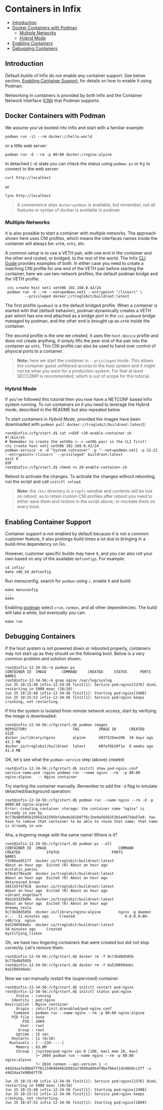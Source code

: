 Containers in Infix
===================

* [Introduction](#introduction)
* [Docker Containers with Podman](#docker-containers-with-podman)
  * [Multiple Networks](#multiple-networks)
  * [Hybrid Mode](#hybrid-mode)
* [Enabling Containers](#enabling-containers)
* [Debugging Containers](#debugging-containers)


Introduction
------------

Default builds of Infix do not enable any container support.  See below
section, [Enabling Container Support](#enabling-container-support), for
details on how to enable it using Podman.

Networking in containers is provided by both Infix and the Container
Network Interface ([CNI](https://www.cni.dev/)) that Podman supports.


Docker Containers with Podman
-----------------------------

We assume you've booted into Infix and start with a familiar example:

    podman run -it --rm docker://hello-world

or a little web server:

    podman run -d --rm -p 80:80 docker://nginx:alpine

In detached (`-d`) state you can check the status using `podman ps` or
try to connect to the web server:

    curl http://localhost

or

    lynx http://localhost

> A convenience alias `docker=podman` is available, but remember, not
> all features or syntax of docker is available in podman.


### Multiple Networks

It is also possible to start a container with multiple networks.  The
approach shown here uses CNI profiles, which means the interfaces names
inside the container will always be: `eth0`, `eth1`, etc.

A common setup is to use a VETH pair, with one end in the container and
the other end routed, or bridged, to the rest of the world.  The Infix
[CLI Guide](cli.md) provides examples of both.  In either case you need
to create a matching CNI profile for one end of the VETH pair before
starting the container, here we use two network profiles, the default
podman bridge and the VETH profile:

     cni create host net1 veth0b 192.168.0.42/24
     podman run -d --rm --net=podman,net1 --entrypoint "/linuxrc" \
             --privileged docker://troglobit/buildroot:latest

The first profile (`podman`) is a the default bridged profile.  When a
container is started with that (default behavior), podman dynamically
creates a VETH pair which has one end attached as a bridge port in the
`cni-podman0` bridge managed by podman, and the other end is brought up
as `eth0` inside the container.

The second profile is the one we created, it uses the `host-device`
profile and does not create anything, it simply lifts the peer end of
the pair into the container as `eth1`.  This CNI profile can also be
used to hand over control of physical ports to a container.

> **Note:** here we start the container in `--privileged` mode.  This
> allows the container guest unfiltered access to the host system and it
> might not be what you want for a production system.  For that at least
> SECCOMP is recommended, which is out of scope for this tutorial.


### Hybrid Mode

If you've followed this tutorial then you now have a NETCONF based Infix
system running.  To run containers on it you need to leverage the Hybrid
mode, described in the README but also repeated below.

To start containers in *Hybrid Mode*, provided the images have been
downloaded with `podman pull docker://troglobit/buildroot:latest`):

```
root@infix:/cfg/start.d$ cat <<EOF >20-enable-container.sh
#!/bin/sh
# Remember to create the veth0a <--> vet0b pair in the CLI first!
cni create host net1 veth0b 192.168.0.42/24
podman-service -e -d "System container" -p "--net=podman,net1 -p 22:22 --entrypoint='/linuxrc' --privileged" buildroot:latest
exit 0
EOF
root@infix:/cfg/start.d$ chmod +x 20-enable-container.sh
```

Reboot to activate the changes.  To activate the changes without
rebooting, run the script and call `initctl reload`.

> **Note:** the `/etc` directory is a `tmpfs` ramdisk and contents will
> be lost on reboot, so to retain custom CNI profiles after reboot you
> need to either save them and restore in the script above, or recreate
> them on every boot.


Enabling Container Support
--------------------------

Container support is not enabled by default because it is not a common
customer feature, it also prolongs build times a lot due to bringing in
a build-time dependency on Go.

However, customer specific builds may have it, and you can also roll
your own based on any of the available `defconfigs`.  For example:

    cd infix/
    make x86_64_defconfig

Run menuconfig, search for `podman` using `/`, enable it and build:

	make menuconfig
	...
	make

Enabling [podman][] select `crun`, `conmon`, and all other dependencies.
The build will take a while, but eventually you can:

    make run


Debugging Containers
--------------------

If the host system is not powered down or rebooted properly, containers
may not start up as they should on the following boot.  Below is a very
common problem and solution shown.

```
root@infix-12-34-56:~$ podman ps
CONTAINER ID  IMAGE       COMMAND     CREATED     STATUS      PORTS       NAMES
root@infix-12-34-56:~$ grep nginx /var/log/syslog
Jun 25 10:15:48 infix-12-34-56 finit[1]: Service pod:nginx[2376] died, restarting in 5000 msec (10/10)
Jun 25 10:15:48 infix-12-34-56 finit[1]: Starting pod:nginx[2408]
Jun 25 10:15:53 infix-12-34-56 finit[1]: Service pod:nginx keeps crashing, not restarting.
```

If this the system is isolated from remote network access, start by
verifying the image is downloaded:

```
root@infix-12-34-56:/cfg/start.d$ podman images
REPOSITORY                     TAG         IMAGE ID      CREATED      SIZE
docker.io/library/nginx        alpine      4937520ae206  10 days ago  43.2 MB
docker.io/troglobit/buildroot  latest      68faf6b20f1a  6 weeks ago  41.4 MB
```

OK, let's see what the `podman-service` step (above) created:

```
root@infix-12-34-56:/cfg/start.d$ initctl show pod-nginx.conf
service name:pod :nginx podman run --name nginx --rm  -p 80:80 nginx:alpine   -- Nginx container
```

Try starting the container manually.  Remember to add the `-d` flag to
emulate detached/background operation:

```
root@infix-12-34-56:/cfg/start.d$ podman run --name nginx --rm -d -p 8080:80 nginx:alpine
Error: creating container storage: the container name "nginx" is already in use by 9c73bd8d505b1585d241595bfadede361b87f6c1be9a5656253b5a4d73da57e0. You have to remove that container to be able to reuse that name: that name is already in use
```

Aha, a lingering image with the same name!  Where is it?

```
root@infix-12-34-56:/cfg/start.d$ podman ps --all
CONTAINER ID  IMAGE                                 COMMAND               CREATED            STATUS                        PORTS               NAMES
f3386ae9517f  docker.io/troglobit/buildroot:latest                        About an hour ago  Exited (0) About an hour ago                      ecstatic_panini
bf0c6178ea26  docker.io/troglobit/buildroot:latest                        About an hour ago  Exited (0) About an hour ago                      determined_brown
385155f479c0  docker.io/troglobit/buildroot:latest                        About an hour ago  Exited (0) About an hour ago                      vibrant_engelbart
99a1b3319d9e  docker.io/troglobit/buildroot:latest                        About an hour ago  Exited (0) About an hour ago                      dreamy_tesla
9c73bd8d505b  docker.io/library/nginx:alpine        nginx -g daemon o...  11 minutes ago     Created                       0.0.0.0:80->80/tcp  nginx
8a5290504ebc  docker.io/troglobit/buildroot:latest                        10 minutes ago     Created                                           mystifying_liskov
```

Oh, we have two lingering containers that were created but did not stop
correctly.  Let's remove them:

```
root@infix-12-34-56:/cfg/start.d$ docker rm -f 9c73bd8d505b
9c73bd8d505b
root@infix-12-34-56:/cfg/start.d$ docker rm -f 8a5290504ebc
8a5290504ebc
```

Now we can manually restart the (supervised) container:

```
root@infix-12-34-56:/cfg/start.d$ initctl restart pod:nginx
root@infix-12-34-56:/cfg/start.d$ initctl status pod:nginx
     Status : running
   Identity : pod:nginx
Description : Nginx container
     Origin : /etc/finit.d/enabled/pod-nginx.conf
    Command : podman run --name nginx --rm -p 80:80 nginx:alpine
   PID file : none
        PID : 2669
       User : root
      Group : root
     Uptime : 15 sec
   Restarts : 11 (0/10)
  Runlevels : [---234-----]
     Memory : 63.8M
     CGroup : /system/pod-nginx cpu 0 [100, max] mem [0, max]
              ├─ 2669 podman run --name nginx --rm -p 80:80 nginx:alpine
              └─ 2816 conmon --api-version 1 -c 44d24aa7e98b67ff811596984462b902af3b09a04b4f9bef86e11d246b8cc2ff -u 44d24aa7e98b67ff8

Jun 25 10:15:48 infix-12-34-56 finit[1]: Service pod:nginx[2376] died, restarting in 5000 msec (10/10)
Jun 25 10:15:48 infix-12-34-56 finit[1]: Starting pod:nginx[2408]
Jun 25 10:15:53 infix-12-34-56 finit[1]: Service pod:nginx keeps crashing, not restarting.
Jun 25 10:47:55 infix-12-34-56 finit[1]: Starting pod:nginx[2669]
```


[podman]: https://podman.io
